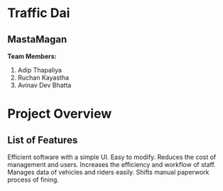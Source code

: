 # Traffic Dai

## MastaMagan

**Team Members:**

1. Adip Thapaliya
2. Ruchan Kayastha
3. Avinav Dev Bhatta

# Project Overview
  
## List of Features
Efficient software with a simple UI.
Easy to modify.
Reduces the cost of management and users.
Increases the efficiency and workflow of staff.
Manages data of vehicles and riders easily.
Shifts manual paperwork process of fining.





